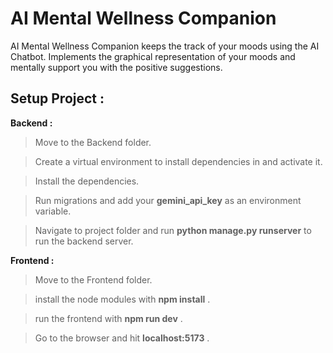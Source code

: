 # AI Mental Wellness Companion

AI Mental Wellness Companion keeps the track of your moods using the AI Chatbot. 
Implements the graphical representation of your moods and mentally support you with the positive suggestions. 

## Setup Project :

**Backend :**
>Move to the Backend folder.

>Create a virtual environment to install dependencies in and activate it.

>Install the dependencies.

>Run migrations and add your **gemini_api_key** as an environment variable.

>Navigate to project folder and run **python manage.py runserver** to run the backend server.


**Frontend :**
>Move to the Frontend folder.

>install the node modules with **npm install** .

>run the frontend with **npm run dev** .

>Go to the browser and hit **localhost:5173** .